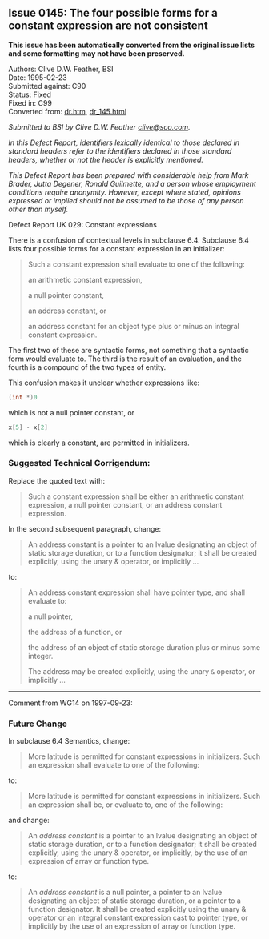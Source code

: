 ## Issue 0145: The four possible forms for a constant expression are not consistent

**This issue has been automatically converted from the original issue lists and some formatting may not have been preserved.**

Authors: Clive D.W. Feather, BSI  
Date: 1995-02-23  
Submitted against: C90  
Status: Fixed  
Fixed in: C99  
Converted from: [dr.htm](https://www.open-std.org/jtc1/sc22/wg14/www/docs/dr.htm), [dr_145.html](https://www.open-std.org/jtc1/sc22/wg14/www/docs/dr_145.html)

*Submitted to BSI by Clive D.W. Feather clive@sco.com.*

*In this Defect Report, identifiers lexically identical to those declared in
standard headers refer to the identifiers declared in those standard headers,
whether or not the header is explicitly mentioned.*

*This Defect Report has been prepared with considerable help from Mark Brader,
Jutta Degener, Ronald Guilmette, and a person whose employment conditions
require anonymity. However, except where stated, opinions expressed or implied
should not be assumed to be those of any person other than myself.*

Defect Report UK 029: Constant expressions

There is a confusion of contextual levels in subclause 6.4. Subclause 6.4 lists
four possible forms for a constant expression in an initializer:

> Such a constant expression shall evaluate to one of the following:
>
> an arithmetic constant expression,
>
> a null pointer constant,
>
> an address constant, or
>
> an address constant for an object type plus or minus an integral constant
> expression.

The first two of these are syntactic forms, not something that a syntactic form
would evaluate to. The third is the result of an evaluation, and the fourth is a
compound of the two types of entity.

This confusion makes it unclear whether expressions like:

```c
(int *)0
```

which is not a null pointer constant, or

```c
x[5] - x[2]
```

which is clearly a constant, are permitted in initializers.

### Suggested Technical Corrigendum:

Replace the quoted text with:

> Such a constant expression shall be either an arithmetic constant expression, a
> null pointer constant, or an address constant expression.

In the second subsequent paragraph, change:

> An address constant is a pointer to an lvalue designating an object of static
> storage duration, or to a function designator; it shall be created explicitly,
> using the unary \& operator, or implicitly ...

to:

> An address constant expression shall have pointer type, and shall evaluate to:
>
> a null pointer,
>
> the address of a function, or
>
> the address of an object of static storage duration plus or minus some integer.
>
> The address may be created explicitly, using the unary `&` operator, or
> implicitly ...

---

Comment from WG14 on 1997-09-23:

### Future Change

In subclause 6.4 Semantics, change:

> More latitude is permitted for constant expressions in initializers. Such an
> expression shall evaluate to one of the following:

to:

> More latitude is permitted for constant expressions in initializers. Such an
> expression shall be, or evaluate to, one of the following:

and change:

> An *address constant* is a pointer to an lvalue designating an object of static
> storage duration, or to a function designator; it shall be created explicitly,
> using the unary \& operator, or implicitly, by the use of an expression of array
> or function type.

to:

> An *address constant* is a null pointer, a pointer to an lvalue designating an
> object of static storage duration, or a pointer to a function designator. It
> shall be created explicitly using the unary \& operator or an integral constant
> expression cast to pointer type, or implicitly by the use of an expression of
> array or function type.
